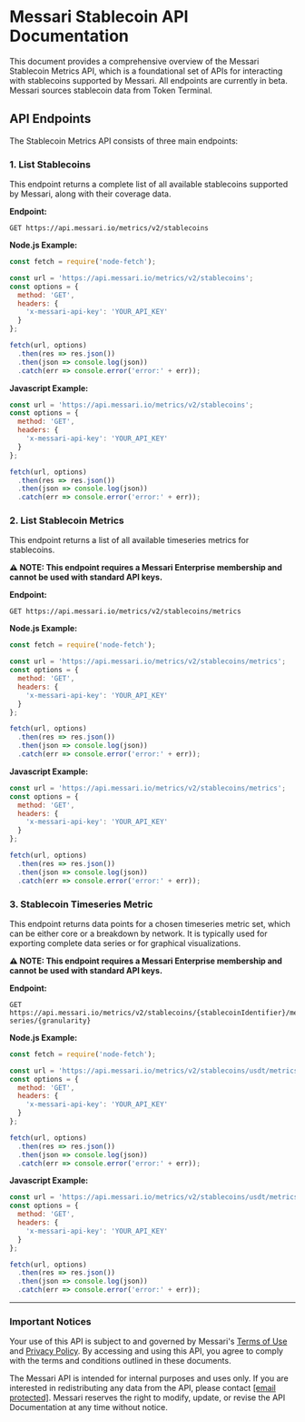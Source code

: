 # Messari Stablecoin API Documentation

This document provides a comprehensive overview of the Messari Stablecoin Metrics API, which is a foundational set of APIs for interacting with stablecoins supported by Messari. All endpoints are currently in beta. Messari sources stablecoin data from Token Terminal.

## API Endpoints

The Stablecoin Metrics API consists of three main endpoints:

### 1. List Stablecoins

This endpoint returns a complete list of all available stablecoins supported by Messari, along with their coverage data.

**Endpoint:**
```
GET https://api.messari.io/metrics/v2/stablecoins
```

**Node.js Example:**
```javascript
const fetch = require('node-fetch');

const url = 'https://api.messari.io/metrics/v2/stablecoins';
const options = {
  method: 'GET',
  headers: {
    'x-messari-api-key': 'YOUR_API_KEY'
  }
};

fetch(url, options)
  .then(res => res.json())
  .then(json => console.log(json))
  .catch(err => console.error('error:' + err));
```

**Javascript Example:**
```javascript
const url = 'https://api.messari.io/metrics/v2/stablecoins';
const options = {
  method: 'GET',
  headers: {
    'x-messari-api-key': 'YOUR_API_KEY'
  }
};

fetch(url, options)
  .then(res => res.json())
  .then(json => console.log(json))
  .catch(err => console.error('error:' + err));
```

### 2. List Stablecoin Metrics

This endpoint returns a list of all available timeseries metrics for stablecoins.

**⚠️ NOTE: This endpoint requires a Messari Enterprise membership and cannot be used with standard API keys.**

**Endpoint:**
```
GET https://api.messari.io/metrics/v2/stablecoins/metrics
```

**Node.js Example:**
```javascript
const fetch = require('node-fetch');

const url = 'https://api.messari.io/metrics/v2/stablecoins/metrics';
const options = {
  method: 'GET',
  headers: {
    'x-messari-api-key': 'YOUR_API_KEY'
  }
};

fetch(url, options)
  .then(res => res.json())
  .then(json => console.log(json))
  .catch(err => console.error('error:' + err));
```

**Javascript Example:**
```javascript
const url = 'https://api.messari.io/metrics/v2/stablecoins/metrics';
const options = {
  method: 'GET',
  headers: {
    'x-messari-api-key': 'YOUR_API_KEY'
  }
};

fetch(url, options)
  .then(res => res.json())
  .then(json => console.log(json))
  .catch(err => console.error('error:' + err));
```

### 3. Stablecoin Timeseries Metric

This endpoint returns data points for a chosen timeseries metric set, which can be either core or a breakdown by network. It is typically used for exporting complete data series or for graphical visualizations.

**⚠️ NOTE: This endpoint requires a Messari Enterprise membership and cannot be used with standard API keys.**

**Endpoint:**
```
GET https://api.messari.io/metrics/v2/stablecoins/{stablecoinIdentifier}/metrics/{metricGroup}/time-series/{granularity}
```

**Node.js Example:**
```javascript
const fetch = require('node-fetch');

const url = 'https://api.messari.io/metrics/v2/stablecoins/usdt/metrics/circulating-supply/time-series/1d';
const options = {
  method: 'GET',
  headers: {
    'x-messari-api-key': 'YOUR_API_KEY'
  }
};

fetch(url, options)
  .then(res => res.json())
  .then(json => console.log(json))
  .catch(err => console.error('error:' + err));
```

**Javascript Example:**
```javascript
const url = 'https://api.messari.io/metrics/v2/stablecoins/usdt/metrics/circulating-supply/time-series/1d';
const options = {
  method: 'GET',
  headers: {
    'x-messari-api-key': 'YOUR_API_KEY'
  }
};

fetch(url, options)
  .then(res => res.json())
  .then(json => console.log(json))
  .catch(err => console.error('error:' + err));
```

---

### Important Notices

Your use of this API is subject to and governed by Messari's [Terms of Use](https://messari.s3.amazonaws.com/termsofuse.html) and [Privacy Policy](https://messari.s3.amazonaws.com/privacy.html). By accessing and using this API, you agree to comply with the terms and conditions outlined in these documents.

The Messari API is intended for internal purposes and uses only. If you are interested in redistributing any data from the API, please contact [[email protected]](/cdn-cgi/l/email-protection#b3c0d2dfd6c0f3ded6c0c0d2c1da9ddadc). Messari reserves the right to modify, update, or revise the API Documentation at any time without notice.